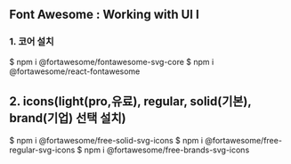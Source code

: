  ## Font Awesome : Working with UI I

 ### 1. 코어 설치
 $ npm i @fortawesome/fontawesome-svg-core
 $ npm i @fortawesome/react-fontawesome

 ## 2. icons(light(pro,유료), regular, solid(기본), brand(기업) 선택 설치)
 $ npm i @fortawesome/free-solid-svg-icons
 $ npm i @fortawesome/free-regular-svg-icons
 $ npm i @fortawesome/free-brands-svg-icons


